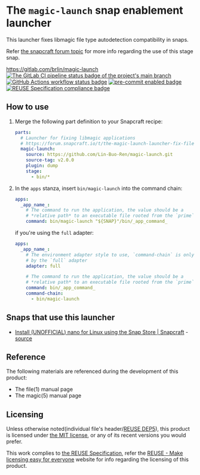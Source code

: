 # The `magic-launch` snap enablement launcher

This launcher fixes libmagic file type autodetection compatibility in snaps.

Refer [the snapcraft forum topic](https://forum.snapcraft.io/t/the-magic-launch-launcher-fix-file-type-detection-based-on-libmagic/10442) for more info regarding the use of this stage snap.

<https://gitlab.com/brlin/magic-launch>  
[![The GitLab CI pipeline status badge of the project's `main` branch](https://gitlab.com/brlin/magic-launch/badges/main/pipeline.svg?ignore_skipped=true "Click here to check out the comprehensive status of the GitLab CI pipelines")](https://gitlab.com/brlin/magic-launch/-/pipelines) [![GitHub Actions workflow status badge](https://github.com/brlin-tw/magic-launch/actions/workflows/check-potential-problems.yml/badge.svg "GitHub Actions workflow status")](https://github.com/brlin-tw/magic-launch/actions/workflows/check-potential-problems.yml) [![pre-commit enabled badge](https://img.shields.io/badge/pre--commit-enabled-brightgreen?logo=pre-commit&logoColor=white "This project uses pre-commit to check potential problems")](https://pre-commit.com/) [![REUSE Specification compliance badge](https://api.reuse.software/badge/gitlab.com/brlin/magic-launch "This project complies to the REUSE specification to decrease software licensing costs")](https://api.reuse.software/info/gitlab.com/brlin/magic-launch)

## How to use

1. Merge the following part definition to your Snapcraft recipe:

    ```yaml
    parts:
      # Launcher for fixing libmagic applications
      # https://forum.snapcraft.io/t/the-magic-launch-launcher-fix-file-type-detection-based-on-libmagic-in-the-snap-runtime/10442
      magic-launch:
        source: https://github.com/Lin-Buo-Ren/magic-launch.git
        source-tag: v2.0.0
        plugin: dump
        stage:
          - bin/*
    ```

1. In the `apps` stanza, insert `bin/magic-launch` into the command chain:

   ```yaml
   apps:
     _app_name_:
       # The command to run the application, the value should be a
       # *relative path* to an executable file rooted from the `prime` directory
       command: bin/magic-launch "${SNAP}"/bin/_app_command_
   ```

   if you're using the `full` adapter:

   ```yaml
   apps:
     _app_name_:
       # The environment adapter style to use, `command-chain` is only supported
       # by the `full` adapter
       adapter: full

       # The command to run the application, the value should be a
       # *relative path* to an executable file rooted from the `prime` directory
       command: bin/_app_command_
       command-chain:
         - bin/magic-launch
   ```

## Snaps that use this launcher

* [Install (UNOFFICIAL) nano for Linux using the Snap Store | Snapcraft](https://snapcraft.io/nano) - [source](https://github.com/snapcrafters/nano)

## Reference

The following materials are referenced during the development of this product:

* The file(1) manual page
* The magic(5) manual page

## Licensing

Unless otherwise noted(individual file's header/[REUSE DEP5](.reuse/dep5)), this product is licensed under [the MIT license](https://opensource.org/license/MIT), or any of its recent versions you would prefer.

This work complies to [the REUSE Specification](https://reuse.software/spec/), refer the [REUSE - Make licensing easy for everyone](https://reuse.software/) website for info regarding the licensing of this product.
